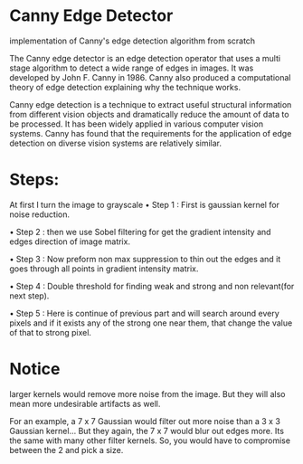 # Canny Edge Detector
implementation of Canny's edge detection algorithm from scratch

The Canny edge detector is an edge detection operator that uses a multi stage algorithm to detect a wide range of edges in images. It was developed by John F. Canny in 1986. Canny also produced a computational theory of edge detection explaining why the technique works.

Canny edge detection is a technique to extract useful structural information from different vision objects and dramatically reduce the amount of data to be processed. It has been widely applied in various computer vision systems. Canny has found that the requirements for the application of edge detection on diverse vision systems are relatively similar.

# Steps:

At first I turn the image to grayscale
• Step 1 : First is gaussian kernel for noise reduction.

• Step 2 : then we use Sobel filtering for get the gradient intensity and edges direction of image matrix.

• Step 3 : Now preform non max suppression to thin out the edges and it goes through all points in gradient intensity matrix.

• Step 4 : Double threshold for finding weak and strong and non relevant(for next step).

• Step 5 : Here is continue of previous part and will search around every pixels and if it exists any of the strong one near them, that change the value of that to strong pixel.


# Notice

larger kernels would remove more noise from the image.
But they will also mean more undesirable artifacts as well. 

For an example, a 7 x 7 Gaussian would filter out more noise than a 3 x 3 Gaussian kernel... But they again, the 7 x 7 would blur out edges more. Its the same with many other filter kernels. So, you would have to compromise between the 2 and pick a size.
